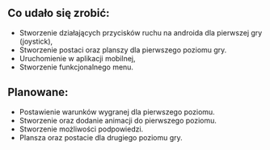 ## Co udało się zrobić:

* Stworzenie działających przycisków ruchu na androida dla pierwszej gry (joystick),
* Stworzenie postaci oraz planszy dla pierwszego poziomu gry. 
* Uruchomienie w aplikacji mobilnej,
* Stworzenie funkcjonalnego menu.

## Planowane:

* Postawienie warunków wygranej dla pierwszego poziomu.
* Stworzenie oraz dodanie animacji do pierwszego poziomu.
* Stworzenie możliwości podpowiedzi.
* Plansza oraz postacie dla drugiego poziomu gry.

